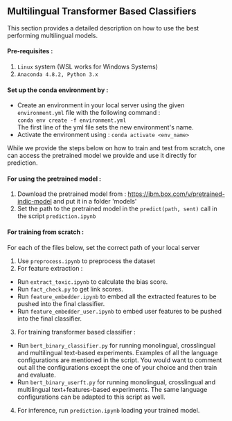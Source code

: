 ## Multilingual Transformer Based Classifiers

This section provides a detailed description on how to use the best performing multilingual models. 

#### Pre-requisites :
1. `Linux` system (WSL works for Windows Systems)
2. `Anaconda 4.8.2, Python 3.x`

#### Set up the conda environment by :
-  Create an environment in your local server using the given `environment.yml` file with the following command :  
`conda env create -f environment.yml`  
The first line of the yml file sets the new environment's name.
-  Activate the environment using :
`conda activate <env_name>`

While we provide the steps below on how to train and test from scratch, one can access the pretrained model we provide and use it directly for prediction.

#### For using the pretrained model : 

1. Download the pretrained model from : https://ibm.box.com/v/pretrained-indic-model and put it in a folder 'models'
2. Set the path to the pretrained model in the `predict(path, sent)` call in the script `prediction.ipynb`

#### For training from scratch :
For each of the files below, set the correct path of your local server

1. Use `preprocess.ipynb` to preprocess the dataset
2. For feature extraction :
- Run `extract_toxic.ipynb` to calculate the bias  score.
- Run `fact_check.py` to get link scores.
- Run `feature_embedder.ipynb` to embed all the extracted features to be pushed into the final classifier.
- Run `feature_embedder_user.ipynb` to embed user features to be pushed into the final classifier.
3. For training transformer based classifier :
- Run `bert_binary_classifier.py` for running monolingual, crosslingual and multilingual text-based experiments. Examples of all the language configurations are mentioned in the script. You would want to comment out all the configurations except the one of your choice and then train and evaluate.
- Run `bert_binary_userft.py` for running monolingual, crosslingual and multilingual text+features-based experiments. The same language configurations can be adapted to this script as well.
4. For inference, run `prediction.ipynb` loading your trained model.



